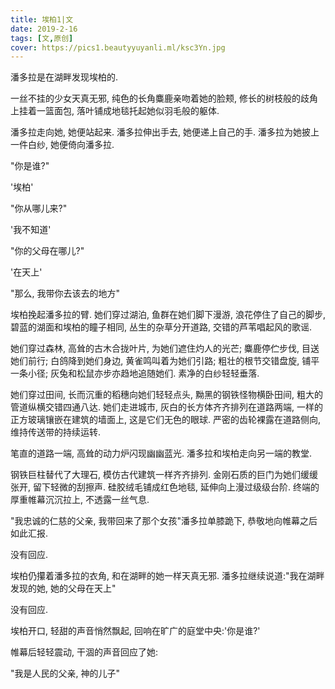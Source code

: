 ```yaml
---
title: 埃柏1|文
date: 2019-2-16
tags: [文,原创]
cover: https://pics1.beautyyuyanli.ml/ksc3Yn.jpg
---
```


潘多拉是在湖畔发现埃柏的.

一丝不挂的少女天真无邪, 纯色的长角麋鹿亲吻着她的脸颊, 修长的树枝般的歧角上挂着一篮面包, 落叶铺成地毯托起她似羽毛般的躯体.

潘多拉走向她, 她便站起来. 潘多拉伸出手去, 她便递上自己的手. 潘多拉为她披上一件白纱, 她便倚向潘多拉.

"你是谁?"

'埃柏'

"你从哪儿来?"

'我不知道'

"你的父母在哪儿?"

'在天上'

"那么, 我带你去该去的地方"

埃柏挽起潘多拉的臂. 她们穿过湖泊, 鱼群在她们脚下漫游, 浪花停住了自己的脚步, 碧蓝的湖面和埃柏的瞳子相同, 丛生的杂草分开道路, 交错的芦苇唱起风的歌谣.

她们穿过森林, 高耸的古木合拢叶片, 为她们遮住灼人的光芒; 麋鹿停伫步伐, 目送她们前行; 白鸽降到她们身边, 黄雀鸣叫着为她们引路; 粗壮的根节交错盘旋, 铺平一条小径; 灰兔和松鼠亦步亦趋地追随她们. 素净的白纱轻轻垂落.

她们穿过田间, 长而沉重的稻穗向她们轻轻点头, 黝黑的钢铁怪物横卧田间, 粗大的管道纵横交错四通八达. 她们走进城市, 灰白的长方体齐齐排列在道路两端, 一样的正方玻璃镶嵌在建筑的墙面上, 这是它们无色的眼球. 严密的齿轮裸露在道路侧向, 维持传送带的持续运转.

笔直的道路一端, 高耸的动力炉闪现幽幽蓝光. 潘多拉和埃柏走向另一端的教堂. 

钢铁巨柱替代了大理石, 模仿古代建筑一样齐齐排列. 金刚石质的巨门为她们缓缓张开, 留下轻微的刮擦声. 硅胶绒毛铺成红色地毯, 延伸向上漫过级级台阶. 终端的厚重帷幕沉沉拉上, 不透露一丝气息.

"我忠诚的仁慈的父亲, 我带回来了那个女孩"潘多拉单膝跪下, 恭敬地向帷幕之后如此汇报.

没有回应.

埃柏仍攥着潘多拉的衣角, 和在湖畔的她一样天真无邪. 潘多拉继续说道:"我在湖畔发现的她, 她的父母在天上"

没有回应.

埃柏开口, 轻甜的声音悄然飘起, 回响在旷广的庭堂中央:'你是谁?'

帷幕后轻轻震动, 干涸的声音回应了她:

"我是人民的父亲, 神的儿子"

